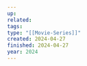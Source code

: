 ```yaml
---
up: 
related: 
tags: 
type: "[[Movie-Series]]"
created: 2024-04-27
finished: 2024-04-27
year: 2024
---
```

